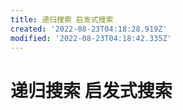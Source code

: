 ```yaml
---
title: 递归搜索 启发式搜索
created: '2022-08-23T04:18:28.919Z'
modified: '2022-08-23T04:18:42.335Z'
---
```


# 递归搜索 启发式搜索
